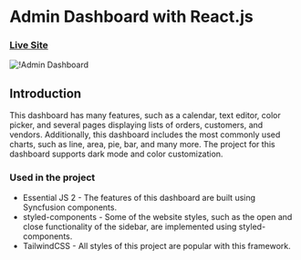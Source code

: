 # Admin Dashboard with React.js<br/>

### [Live Site](https://admin-dashboard-p33n.vercel.app)


![!Admin Dashboard](https://yourimageshare.com/ib/JaB86DtQmP.webp)

## Introduction
This dashboard has many features, such as a calendar, text editor, color picker, and several pages displaying lists of orders, customers, and vendors. Additionally, this dashboard includes the most commonly used charts, such as line, area, pie, bar, and many more. The project for this dashboard supports dark mode and color customization.
 
### Used in the project
- Essential JS 2 - The features of this dashboard are built using Syncfusion components.
- styled-components - Some of the website styles, such as the open and close functionality of the sidebar, are implemented using styled-components.
- TailwindCSS - All styles of this project are popular with this framework.
